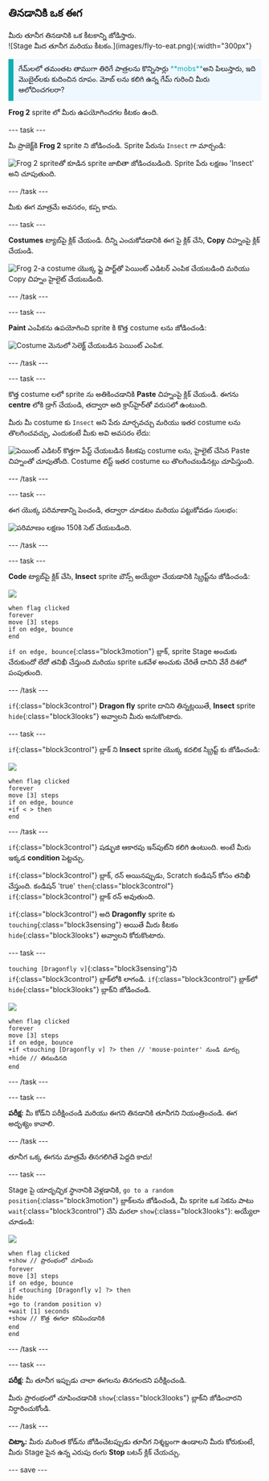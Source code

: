 ## తినడానికి ఒక ఈగ

<div style="display: flex; flex-wrap: wrap">
<div style="flex-basis: 200px; flex-grow: 1; margin-right: 15px;">
మీరు తూనీగ తినడానికి ఒక కీటకాన్ని జోడిస్తారు. 
</div>
<div>
![Stage మీద తూనీగ మరియు కీటకం.](images/fly-to-eat.png){:width="300px"}
</div>
</div>

<p style="border-left: solid; border-width:10px; border-color: #0faeb0; background-color: aliceblue; padding: 10px;">
గేమ్‌లలో తమంతట తాముగా తిరిగే పాత్రలను కొన్నిసార్లు <span style="color: #0faeb0">**mobs**</span>అని పిలుస్తారు, ఇది మొబైల్‌లకు కుదించిన రూపం. మోబ్ లను కలిగి ఉన్న గేమ్ గురించి మీరు ఆలోచించగలరా?</p>

**Frog 2** sprite లో మీరు ఉపయోగించగల కీటకం ఉంది.

--- task ---

మీ ప్రాజెక్ట్‌కి **Frog 2** sprite ని జోడించండి. Sprite పేరును `Insect` గా మార్చండి:

![Frog 2 spriteతో కూడిన sprite జాబితా జోడించబడింది. Sprite పేరు లక్షణం 'Insect' అని చూపుతుంది.](images/fly-sprite.png)


--- /task ---

మీకు ఈగ మాత్రమే అవసరం, కప్ప కాదు.

--- task ---

**Costumes** ట్యాబ్‌పై క్లిక్ చేయండి. దీన్ని ఎంచుకోవడానికి ఈగ పై క్లిక్ చేసి, **Copy** చిహ్నంపై క్లిక్ చేయండి.

![Frog 2-a costume యొక్క ఫ్లై పార్ట్‌తో పెయింట్ ఎడిటర్ ఎంపిక చేయబడింది మరియు Copy చిహ్నం హైలైట్ చేయబడింది.](images/copy-fly.png)

--- /task ---

--- task ---

**Paint** ఎంపికను ఉపయోగించి sprite కి కొత్త costume లను జోడించండి:

![Costume మెనులో సెలెక్ట్ చేయబడిన పెయింట్ ఎంపిక.](images/paint-sprite.png)

--- /task ---

--- task ---

కొత్త costume లలో sprite ను అతికించడానికి **Paste** చిహ్నంపై క్లిక్ చేయండి. ఈగను **centre** లోకి డ్రాగ్ చేయండి, తద్వారా అది క్రాస్‌హైర్‌తో వరుసలో ఉంటుంది.

మీరు మీ costume కు `Insect` అని పేరు మార్చవచ్చు మరియు ఇతర costume లను తొలగించవచ్చు, ఎందుకంటే మీకు అవి అవసరం లేదు:

![పెయింట్ ఎడిటర్ కొత్తగా పేస్ట్ చేయబడిన కీటకపు costume లను, హైలైట్ చేసిన Paste చిహ్నంతో చూపుతోంది. Costume లిస్ట్ ఇతర costume లు తొలగించబడినట్లు చూపిస్తుంది.](images/fly-costume.png)

--- /task ---

--- task ---

ఈగ యొక్క పరిమాణాన్ని పెంచండి, తద్వారా చూడటం మరియు పట్టుకోవడం సులభం:

![పరిమాణం లక్షణం 150కి సెట్ చేయబడింది.](images/fly-size.png)

--- /task ---

--- task ---

**Code** ట్యాబ్‌పై క్లిక్ చేసి, **Insect** sprite బౌన్స్ అయ్యేలా చేయడానికి స్క్రిప్ట్‌ను జోడించండి:

![](images/fly-icon.png)

```blocks3
when flag clicked
forever
move [3] steps
if on edge, bounce
end
```

`if on edge, bounce`{:class="block3motion"} బ్లాక్, sprite Stage అంచుకు చేరుకుందో లేదో తనిఖీ చేస్తుంది మరియు sprite ఒకవేళ అంచుకు చేరితే దానిని వేరే దిశలో పంపుతుంది.

--- /task ---

`if`{:class="block3control"} **Dragon fly** sprite దానిని తిన్నట్లయితే, **Insect** sprite `hide`{:class="block3looks"} అవ్వాలని మీరు అనుకొంటారు.

--- task ---

`if`{:class="block3control"} బ్లాక్ ని **Insect** sprite యొక్క కదలిక స్క్రిప్ట్ కు జోడించండి:

![](images/fly-icon.png)

```blocks3
when flag clicked
forever
move [3] steps
if on edge, bounce
+if < > then 
end
```
--- /task ---

`if`{:class="block3control"} షడ్భుజి ఆకారపు ఇన్‌పుట్‌ని కలిగి ఉంటుంది. అంటే మీరు ఇక్కడ **condition** పెట్టచ్చు.

`if`{:class="block3control"} బ్లాక్, రన్ అయినప్పుడు, Scratch కండిషన్ కోసం తనిఖీ చేస్తుంది. కండిషన్ 'true' `then`{:class="block3control"} `if`{:class="block3control"} బ్లాక్ రన్ అవుతుంది.

`if`{:class="block3control"} అది **Dragonfly** sprite కు `touching`{:class="block3sensing"} అయితే మీరు కీటకం `hide`{:class="block3looks"} అవ్వాలని కోరుకొంటారు.

--- task ---

`touching [Dragonfly v]`{:class="block3sensing"}ని `if`{:class="block3control"} బ్లాక్‌లోకి లాగండి. `if`{:class="block3control"} బ్లాక్‌లో `hide`{:class="block3looks"} బ్లాక్‌ని జోడించండి.

![](images/fly-icon.png)

```blocks3
when flag clicked
forever
move [3] steps
if on edge, bounce
+if <touching [Dragonfly v] ?> then // 'mouse-pointer' నుండి మార్చు
+hide // తినబడినది
end
```

--- /task ---

--- task ---

**పరీక్ష:** మీ కోడ్‌ని పరీక్షించండి మరియు ఈగని తినడానికి తూనీగని నియంత్రించండి. ఈగ అదృశ్యం కావాలి.

--- /task ---

తూనీగ ఒక్క ఈగను మాత్రమే తినగలిగితే పెద్దది కాదు!

--- task ---

Stage పై యాదృచ్ఛిక స్థానానికి వెళ్లడానికి, `go to a random position`{:class="block3motion"} బ్లాక్‌లను జోడించండి, మీ sprite ఒక సెకను పాటు `wait`{:class="block3control"} చేసి మరలా `show`{:class="block3looks"}: అయ్యేలా చూడండి:

![](images/fly-icon.png)

```blocks3
when flag clicked
+show // ప్రారంభంలో చూపించు
forever
move [3] steps
if on edge, bounce
if <touching [Dragonfly v] ?> then
hide
+go to (random position v)
+wait [1] seconds
+show // కొత్త ఈగలా కనిపించడానికి
end
end
```

--- /task ---

--- task ---

**పరీక్ష:** మీ తూనీగ ఇప్పుడు చాలా ఈగలను తినగలదని పరీక్షించండి.

మీరు ప్రారంభంలో చూపించడానికి `show`{:class="block3looks"} బ్లాక్‌ని జోడించారని నిర్ధారించుకోండి.

--- /task ---

**చిట్కా:** మీరు మరింత కోడ్‌ను జోడించేటప్పుడు తూనీగ నిశ్శబ్దంగా ఉండాలని మీరు కోరుకుంటే, మీరు Stage పైన ఉన్న ఎరుపు రంగు **Stop** బటన్ క్లిక్ చేయచ్చు.

--- save ---
